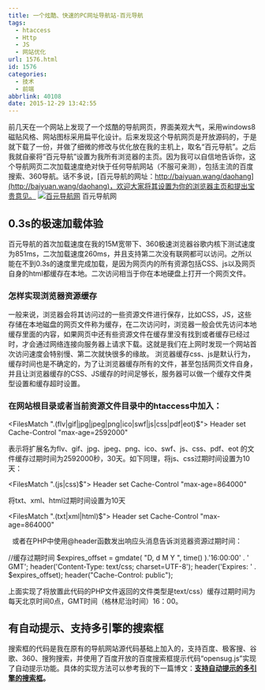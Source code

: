 ```yaml
---
title: 一个炫酷、快速的PC网址导航站-百元导航
tags:
  - htaccess
  - Http
  - JS
  - 网站优化
url: 1576.html
id: 1576
categories:
  - 技术
  - 前端
abbrlink: 40108
date: 2015-12-29 13:42:55
---
```


前几天在一个网站上发现了一个炫酷的导航网页，界面美观大气，采用windows8磁贴风格、网站图标采用扁平化设计。后来发现这个导航网页是开放源码的，于是就下载了一份，并做了细微的修改与优化放在我的主机上，取名“百元导航”。之后我就自豪将“百元导航”设置为我所有浏览器的主页。因为我可以自信地告诉你，这个导航网页二次加载速度绝对快于任何导航网站（不服可亲测），包括主流的百度搜索、360导航。话不多说，[百元导航的网址：http://baiyuan.wang/daohang](http://baiyuan.wang/daohang)，欢迎大家将其设置为你的浏览器主页和提出宝贵意见。 [![百元导航网](http://baiyuan.wang/wp-content/uploads/2015/12/baiyuan.wang_2015-12-29_13-08-19.jpg)](http://baiyuan.wang/wp-content/uploads/2015/12/baiyuan.wang_2015-12-29_13-08-19.jpg) 百元导航网

0.3s的极速加载体验
-----------

百元导航的首次加载速度在我的15M宽带下、360极速浏览器谷歌内核下测试速度为851ms，二次加载速度260ms，并且支持第二次没有联网都可以访问。之所以能在不到0.3s的速度里完成加载，是因为网页内的所有资源包括CSS、js以及网页自身的html都缓存在本地。二次访问相当于你在本地硬盘上打开一个网页文件。

### 怎样实现浏览器资源缓存

一般来说，浏览器会将其访问过的一些资源文件进行保存，比如CSS，JS，这些存储在本地磁盘的网页文件称为缓存，在二次访问时，浏览器一般会优先访问本地缓存里面的内容，如果网页中还有些资源文件在缓存里没有找到或者缓存已经过时，才会通过网络连接向服务器上请求下载。这就是我们在上网时发现一个网站首次访问速度会特别慢、第二次就快很多的缘故。 浏览器缓存css、js是默认行为，缓存时间也是不确定的，为了让浏览器缓存所有的文件，甚至包括网页文件自身，并且让浏览器缓存的CSS、JS缓存的时间足够长，服务器可以做一个缓存文件类型设置和缓存超时设置。

### 在网站根目录或者当前资源文件目录中的htaccess中加入：

<FilesMatch ".(flv|gif|jpg|jpeg|png|ico|swf|js|css|pdf|eot)$">
Header set Cache-Control "max-age=2592000"
</FilesMatch>

表示将扩展名为flv、gif、jpg、jpeg、png、ico、swf、js、css、pdf、eot 的文件缓存过期时间为2592000秒，30天。如下同理，将js、css过期时间设置为10天：

<FilesMatch ".(js|css)$">
Header set Cache-Control "max-age=864000"
</FilesMatch>

将txt、xml、html过期时间设置为10天

<FilesMatch ".(txt|xml|html)$">
Header set Cache-Control "max-age=864000"
</FilesMatch>

  或者在PHP中使用@header函数发出响应头消息告诉浏览器资源过期时间：

//缓存过期时间
$expires_offset = gmdate( "D, d M Y ", time() ).'16:00:00' . ' GMT';
header('Content-Type: text/css; charset=UTF-8');
header('Expires: ' . $expires_offset);
header("Cache-Control: public");

上面实现了将放置此代码的PHP文件返回的文件类型是text/css）缓存过期时间为每天北京时间0点，GMT时间（格林尼治时间）16：00。

有自动提示、支持多引擎的搜索框
---------------

搜索框的代码是我在原有的导航网站源代码基础上加入的，支持百度、极客搜、谷歌、360、搜狗搜索，并使用了百度开放的百度搜索框提示代码“opensug.js”实现了自动提示功能。具体的实现方法可以参考我的下一篇博文：**[支持自动提示的多引擎的搜索框](http://baiyuan.wang/mul-engine-auto-prompt-search-box.html "编辑“支持自动提示的多引擎的搜索框”")。**